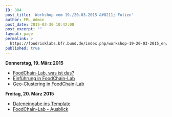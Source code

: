 ```yaml
---
ID: 884
post_title: 'Workshop vom 19./20.03.2015 &#8211; Folien'
author: FRL_Admin
post_date: 2015-03-30 10:42:08
post_excerpt: ""
layout: page
permalink: >
  https://foodrisklabs.bfr.bund.de/index.php/workshop-19-20-03-2015_en/
published: true
---
```

<strong>Donnerstag, 19. März 2015</strong>
<ul>
	<li><a href="http://foodrisklabs.bfr.bund.de/wp-content/uploads/2015/03/Workshop_150319.pdf">FoodChain-Lab, was ist das?</a></li>
	<li><a href="http://foodrisklabs.bfr.bund.de/wp-content/uploads/2015/03/Workshop_FCL_Intro.pdf">Einführung in FoodChain-Lab</a></li>
	<li><a href="http://foodrisklabs.bfr.bund.de/wp-content/uploads/2015/03/Workshop_Geoclustering.pdf">Geo-Clustering in FoodChain-Lab</a></li>
</ul>
<strong>Freitag, 20. März 2015</strong>
<ul>
	<li><a href="http://foodrisklabs.bfr.bund.de/wp-content/uploads/2015/03/Workshop_150320_Daten.pdf">Dateneingabe ins Template</a></li>
	<li><a href="http://foodrisklabs.bfr.bund.de/wp-content/uploads/2015/03/Workshop_150320_Ausblick.pdf">FoodChain-Lab - Ausblick</a></li>
</ul>
&nbsp;